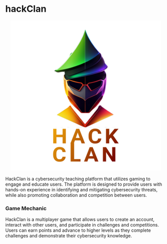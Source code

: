 # hackClan
<p align="center">
<img src="https://raw.githubusercontent.com/AbdulConsole/hackClan/main/assets/img/readMe_Logo.png" width="470px">
</p>
HackClan is a cybersecurity teaching platform that utilizes gaming to engage and educate users. The platform is designed to provide users with hands-on experience in identifying and mitigating cybersecurity threats, while also promoting collaboration and competition between users.



### Game Mechanic
HackClan is a multiplayer game that allows users to create an account, interact with other users, and participate in challenges and competitions. Users can earn points and advance to higher levels as they complete challenges and demonstrate their cybersecurity knowledge.
